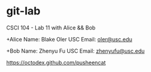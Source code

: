 git-lab
=======

CSCI 104 - Lab 11 with Alice &amp;&amp; Bob

+Alice
Name: Blake Oler
USC Email: oler@usc.edu


+Bob
Name: Zhenyu Fu
USC Email: zhenyufu@usc.edu

https://octodex.github.com/pusheencat